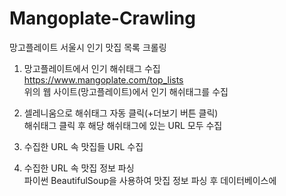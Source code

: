 # Mangoplate-Crawling
망고플레이트 서울시 인기 맛집 목록 크롤링 <br>

1. 망고플레이트에서 인기 해쉬태그 수집<br>
https://www.mangoplate.com/top_lists <br>
위의 웹 사이트(망고플레이트)에서 인기 해쉬태그를 수집<br>

2. 셀레니움으로 해쉬태그 자동 클릭(+더보기 버튼 클릭) <br>
해쉬태그 클릭 후 해당 해쉬태그에 있는 URL 모두 수집 <br>

3. 수집한 URL 속 맛집들 URL 수집<br>

4. 수집한 URL 속 맛집 정보 파싱<br>
파이썬 BeautifulSoup을 사용하여 맛집 정보 파싱 후 데이터베이스에 
